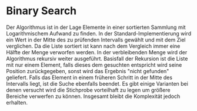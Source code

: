 # Binary Search
Der Algorithmus ist in der Lage Elemente in einer sortierten Sammlung mit Logarithmischem Aufwand zu finden.
In der Standard-Implementierung wird ein Wert in der Mitte des zu prüfenden Intervalls gewählt und mit dem Ziel verglichen. Da die Liste sortiert ist kann nach dem Vergleich immer eine Hälfte der Menge verworfen werden. In der verbleibenden Menge wird der Algorithmus rekursiv weiter ausgeführt.
Basisfall der Rekursion ist die Liste mit nur einem Element, falls dieses dem gesuchten entspricht wird seine Position zurückgegeben, sonst wird das Ergebnis "nicht gefunden" geliefert. Falls das Element in einem früheren Schritt in der Mitte des Intervalls liegt, ist die Suche ebenfalls beendet.
Es gibt einige Varianten bei denen versucht wird die Stichprobe vorteilhaft zu legen um größere Bereiche verwerfen zu können. Insgesamt bleibt die Komplexität jedoch erhalten.